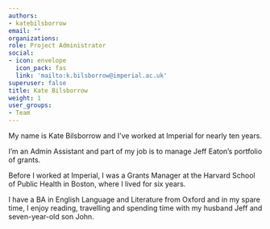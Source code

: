 ```yaml
---
authors:
- katebilsborrow
email: ""
organizations:
role: Project Administrator
social:
- icon: envelope
  icon_pack: fas
  link: 'mailto:k.bilsborrow@imperial.ac.uk'
superuser: false
title: Kate Bilsborrow
weight: 1
user_groups:
- Team
---
```


My name is Kate Bilsborrow and I’ve worked at Imperial for nearly ten years. 

I’m an Admin Assistant and part of my job is to manage Jeff Eaton’s portfolio of
grants. 

Before I worked at Imperial, I was a Grants Manager at the Harvard School of
Public Health in Boston, where I lived for six years. 

I have a BA in English Language and Literature from Oxford and in my spare time,
I enjoy reading, travelling and spending time with my husband Jeff and
seven-year-old son John.